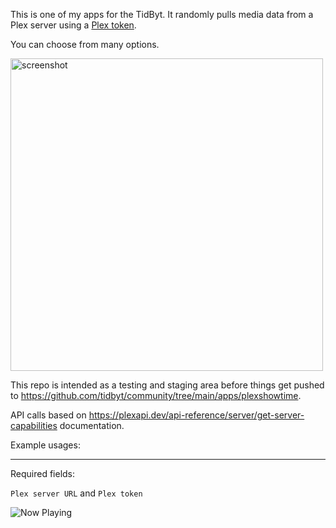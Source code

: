 This is one of my apps for the TidByt. It randomly pulls media data from a Plex server using a [Plex token](https://support.plex.tv/articles/204059436-finding-an-authentication-token-x-plex-token/). 

You can choose from many options.

<img src="https://github.com/user-attachments/assets/95cd84e3-2194-4c70-9d5a-3e6133c9ff71" alt="screenshot" height="500"/>

This repo is intended as a testing and staging area before things get pushed to https://github.com/tidbyt/community/tree/main/apps/plexshowtime.

API calls based on https://plexapi.dev/api-reference/server/get-server-capabilities documentation.

Example usages:

-----

Required fields:

```Plex server URL``` and ```Plex token```

![Now Playing](https://raw.githubusercontent.com/MichaelYagi/plexshowtime/refs/heads/main/plex_showtime.gif)

